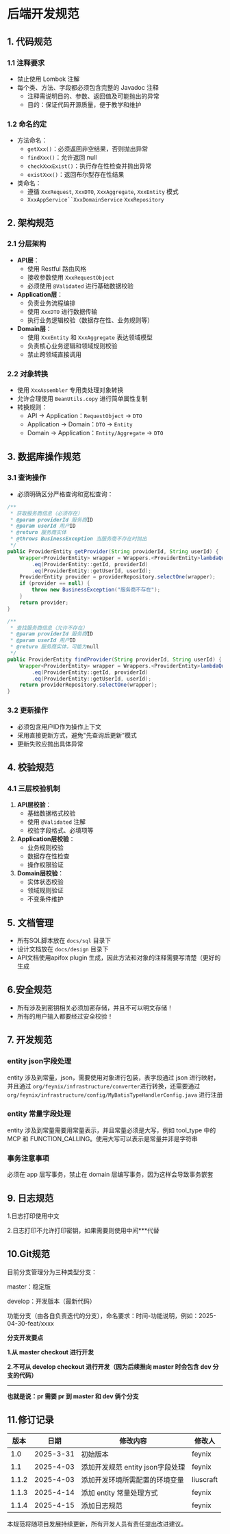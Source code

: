 # 后端开发规范
## 1. 代码规范
### 1.1 注释要求
+ 禁止使用 Lombok 注解
+ 每个类、方法、字段都必须包含完整的 Javadoc 注释
    - 注释需说明目的、参数、返回值及可能抛出的异常
    - 目的：保证代码开源质量，便于教学和维护

### 1.2 命名约定
+ 方法命名：
    - `getXxx()`：必须返回非空结果，否则抛出异常
    - `findXxx()`：允许返回 null
    - `checkXxxExist()`：执行存在性检查并抛出异常
    - `existXxx()`：返回布尔型存在性结果
+ 类命名：
    - 遵循 `XxxRequest`, `XxxDTO`, `XxxAggregate`, `XxxEntity` 模式
    - `XxxAppService``XxxDomainService` `XxxRepository`

## 2. 架构规范
### 2.1 分层架构
+ **API层**：
    - 使用 Restful 路由风格
    - 接收参数使用 `XxxRequestObject`
    - 必须使用 `@Validated` 进行基础数据校验
+ **Application层**：
    - 负责业务流程编排
    - 使用 `XxxDTO` 进行数据传输
    - 执行业务逻辑校验（数据存在性、业务规则等）
+ **Domain层**：
    - 使用 `XxxEntity` 和 `XxxAggregate` 表达领域模型
    - 负责核心业务逻辑和领域规则校验
    - 禁止跨领域直接调用

### 2.2 对象转换
+ 使用 `XxxAssembler` 专用类处理对象转换
+ 允许合理使用 `BeanUtils.copy` 进行简单属性复制
+ 转换规则：
    - API → Application：`RequestObject` → `DTO`
    - Application → Domain：`DTO` → `Entity`
    - Domain → Application：`Entity/Aggregate` → `DTO`

## 3. 数据库操作规范
### 3.1 查询操作
+ 必须明确区分严格查询和宽松查询：

```java
/**
 * 获取服务商信息（必须存在）
 * @param providerId 服务商ID
 * @param userId 用户ID
 * @return 服务商实体
 * @throws BusinessException 当服务商不存在时抛出
 */
public ProviderEntity getProvider(String providerId, String userId) {
    Wrapper<ProviderEntity> wrapper = Wrappers.<ProviderEntity>lambdaQuery()
        .eq(ProviderEntity::getId, providerId)
        .eq(ProviderEntity::getUserId, userId);
    ProviderEntity provider = providerRepository.selectOne(wrapper);
    if (provider == null) {
        throw new BusinessException("服务商不存在");
    }
    return provider;
}

/**
 * 查找服务商信息（允许不存在）
 * @param providerId 服务商ID
 * @param userId 用户ID
 * @return 服务商实体，可能为null
 */
public ProviderEntity findProvider(String providerId, String userId) {
    Wrapper<ProviderEntity> wrapper = Wrappers.<ProviderEntity>lambdaQuery()
        .eq(ProviderEntity::getId, providerId)
        .eq(ProviderEntity::getUserId, userId);
    return providerRepository.selectOne(wrapper);
}
```

### 3.2 更新操作
+ 必须包含用户ID作为操作上下文
+ 采用直接更新方式，避免"先查询后更新"模式
+ 更新失败应抛出具体异常

## 4. 校验规范
### 4.1 三层校验机制
1. **API层校验**：
    - 基础数据格式校验
    - 使用 `@Validated` 注解
    - 校验字段格式、必填项等
2. **Application层校验**：
    - 业务规则校验
    - 数据存在性检查
    - 操作权限验证
3. **Domain层校验**：
    - 实体状态校验
    - 领域规则验证
    - 不变条件维护

## 5. 文档管理
+ 所有SQL脚本放在 `docs/sql` 目录下
+ 设计文档放在 `docs/design` 目录下
+ API文档使用apifox plugin 生成，因此方法和对象的注释需要写清楚（更好的生成

## 6.安全规范
+ 所有涉及到密钥相关必须加密存储，并且不可以明文存储！
+ 所有的用户输入都要经过安全校验！

## 7. 开发规范
### entity json字段处理
entity 涉及到常量，json，需要使用对象进行包装，表字段通过 json 进行映射，并且通过 `org/feynix/infrastructure/converter`进行转换，还需要通过 `org/feynix/infrastructure/config/MyBatisTypeHandlerConfig.java` 进行注册



### entity 常量字段处理
entity 涉及到常量需要用常量表示，并且常量必须是大写，例如 tool_type 中的 MCP 和 FUNCTION_CALLING。使用大写可以表示是常量并非是字符串


### 事务注意事项
必须在 app 层写事务，禁止在 domain 层编写事务，因为这样会导致事务嵌套

## 9. 日志规范
1.日志打印使用中文

2.日志打印不允许打印密钥，如果需要则使用中间***代替

## 10.Git规范
目前分支管理分为三种类型分支：

master：稳定版

develop：开发版本（最新代码）

功能分支（由各自负责迭代的分支），命名要求：时间-功能说明，例如：2025-04-30-feat/xxxx


**分支开发要点**

**1.从 master checkout 进行开发**

**2.不可从 develop checkout 进行开发（因为后续推向 master 时会包含 dev 分支的代码）**

****

**也就是说：pr 需要 pr 到 master 和 dev 俩个分支**

## 11.修订记录
| 版本 | 日期 | 修改内容 | 修改人 |
| --- | --- | --- | --- |
| 1.0 | 2025-3-31 | 初始版本 | feynix |
| 1.1 | 2025-4-03 | 添加开发规范 entity json字段处理 | feynix |
| 1.1.2 | 2025-4-03 | 添加开发环境所需配置的环境变量 | liuscraft |
| 1.1.3 | 2025-4-14 | 添加 entity 常量处理方式 |  feynix |
| 1.1.4 | 2025-4-15 | 添加日志规范 | feynix |


本规范将随项目发展持续更新，所有开发人员有责任提出改进建议。

